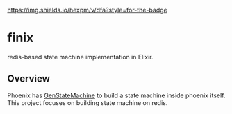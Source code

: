 https://img.shields.io/hexpm/v/dfa?style=for-the-badge

# finix
redis-based state machine implementation in Elixir.

## Overview
Phoenix has [GenStateMachine](https://hexdocs.pm/gen_state_machine/GenStateMachine.html) to build a state machine inside phoenix itself. This project focuses on building state machine on redis.
